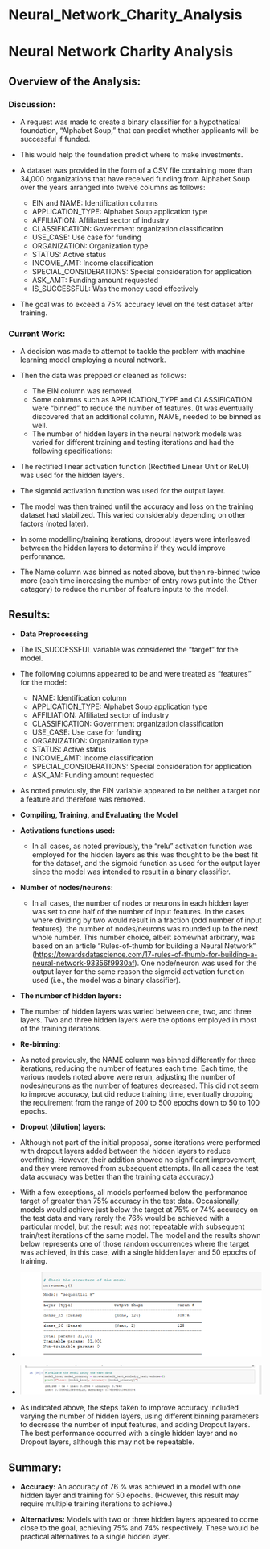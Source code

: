 # Neural_Network_Charity_Analysis

<h1>Neural Network Charity Analysis</h1>

<h2>Overview of the Analysis:</h2> 

<h3>Discussion:</h3> 

- A request was made to create a binary classifier for a hypothetical foundation, “Alphabet Soup,” that can predict whether applicants will be successful if funded.
 
- This would help the foundation predict where to make investments.

- A dataset was provided in the form of a CSV file containing more than 34,000 organizations that have received funding from Alphabet Soup over the years arranged into twelve columns as follows:
	
  -	EIN and NAME: Identification columns
  -	APPLICATION_TYPE: Alphabet Soup application type
  -	AFFILIATION: Affiliated sector of industry
  -	CLASSIFICATION: Government organization classification
  -	USE_CASE: Use case for funding
  -	ORGANIZATION: Organization type
  -	STATUS: Active status
  -	INCOME_AMT: Income classification
  -	SPECIAL_CONSIDERATIONS: Special consideration for application
  -	ASK_AMT: Funding amount requested
  -	IS_SUCCESSFUL: Was the money used effectively
-	The goal was to exceed a 75% accuracy level on the test dataset after training. 

<h3>Current Work:</h3> 

- A decision was made to attempt to tackle the problem with machine learning model employing a neural network.

- Then the data was prepped or cleaned as follows:
  -	The EIN column was removed.
  -	Some columns such as APPLICATION_TYPE and CLASSIFICATION were “binned” to reduce the number of features.  (It was eventually discovered that an additional column, NAME, needed to be binned as well.
  -	The number of hidden layers in the neural network models was varied for different training and testing iterations and had the following specifications:
-	The rectified linear activation function (Rectified Linear Unit or ReLU) was used for the hidden layers. 
-	The sigmoid activation function was used for the output layer. 
-	The model was then trained until the accuracy and loss on the training dataset had stabilized. This varied considerably depending on other factors (noted later). 
-	In some modelling/training iterations, dropout layers were interleaved between the hidden layers to determine if they would improve performance.
-	The Name column was binned as noted above, but then re-binned twice more (each time increasing the number of entry rows put into the Other category) to reduce the number of feature inputs to the model. 

<h2>Results:</h2> 

-	**Data Preprocessing**

  -	The IS_SUCCESSFUL variable was considered the “target” for the model.
  
  -	The following columns appeared to be and were treated as “features” for the model:
    -	NAME: Identification column
    -	APPLICATION_TYPE: Alphabet Soup application type
    -	AFFILIATION: Affiliated sector of industry
    -	CLASSIFICATION: Government organization classification
    -	USE_CASE: Use case for funding
    -	ORGANIZATION: Organization type
    -	STATUS: Active status
    -	INCOME_AMT: Income classification
    -	SPECIAL_CONSIDERATIONS: Special consideration for application
    -	ASK_AM: Funding amount requested
    
  -	As noted previously, the EIN variable appeared to be neither a target nor a feature and therefore was removed.
 
-	**Compiling, Training, and Evaluating the Model**

  -	**Activations functions used:**
    -	In all cases, as noted previously, the “relu” activation function was employed for the hidden layers as this was thought to be the best fit for the dataset, and the sigmoid function as used for the output layer since the model was intended to result in a binary classifier. 

- **Number of nodes/neurons:**
    -	In all cases, the number of nodes or neurons in each hidden layer was set to one half of the number of input features. In the cases where dividing by two would result in a fraction (odd number of input features), the number of nodes/neurons was rounded up to the next whole number. This number choice, albeit somewhat arbitrary, was based on an article “Rules-of-thumb for building a Neural Network” (https://towardsdatascience.com/17-rules-of-thumb-for-building-a-neural-network-93356f9930af). One node/neuron was used for the output layer for the same reason the sigmoid activation function used (i.e., the model was a binary classifier).

-	**The number of hidden layers:**
  -	The number of hidden layers was varied between one, two, and three layers. Two and three hidden layers were the options employed in most of the training iterations.
-	**Re-binning:**
  -	As noted previously, the NAME column was binned differently for three iterations, reducing the number of features each time. Each time, the various models noted above were rerun, adjusting the number of nodes/neurons as the number of features decreased.  This did not seem to improve accuracy, but did reduce training time, eventually dropping the requirement from the range of 200 to 500 epochs down to 50 to 100 epochs. 
-	**Dropout (dilution) layers:**
  -	Although not part of the initial proposal, some iterations were performed with dropout layers added between the hidden layers to reduce overfitting. However, their addition showed no significant improvement, and they were removed from subsequent attempts.  (In all cases the test data accuracy was better than the training data accuracy.)  
-	With a few exceptions, all models performed below the performance target of greater than 75% accuracy in the test data. Occasionally, models would achieve just below the target at 75% or 74% accuracy on the test data and vary rarely the 76% would be achieved with a particular model, but the result was not repeatable with subsequent train/test iterations of the same model.  The model and the results shown below represents one of those random occurrences where the target was achieved, in this case, with a single hidden layer and 50 epochs of training. 
-	![This is an image of the model shape](./images/Model_Shape.png)

-	![This is an image of the accuracy of the one hidden layer model](./images/Accuracy_of_one_hidden_layer.png)

-	As indicated above, the steps taken to improve accuracy included varying the number of hidden layers, using different binning parameters to decrease the number of input features, and adding Dropout layers.  The best performance occurred with a single hidden layer and no Dropout layers, although this may not be repeatable. 


<h2>Summary:</h2> 

-	**Accuracy:** An accuracy of 76 % was achieved in a model with one hidden layer and training for 50 epochs. (However, this result may require multiple training iterations to achieve.)

-	**Alternatives:** Models with two or three hidden layers appeared to come close to the goal, achieving 75% and 74% respectively. These would be practical alternatives to a single hidden layer.
